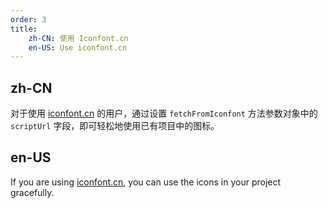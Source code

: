 ```yaml
---
order: 3
title:
    zh-CN: 使用 Iconfont.cn
    en-US: Use iconfont.cn
---
```


## zh-CN

对于使用 [iconfont.cn](http://iconfont.cn/) 的用户，通过设置 `fetchFromIconfont` 方法参数对象中的 `scriptUrl` 字段，即可轻松地使用已有项目中的图标。

## en-US

If you are using [iconfont.cn](http://iconfont.cn/), you can use the icons in your project gracefully.

